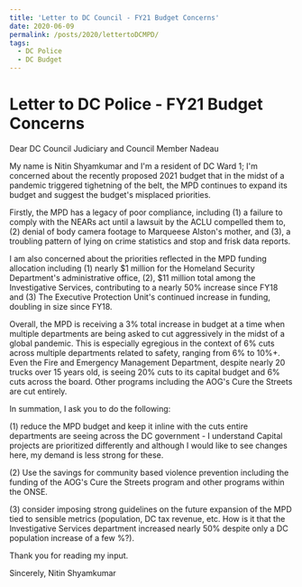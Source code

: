 ```yaml
---
title: 'Letter to DC Council - FY21 Budget Concerns'
date: 2020-06-09
permalink: /posts/2020/lettertoDCMPD/
tags:
  - DC Police
  - DC Budget
---
```



Letter to DC Police - FY21 Budget Concerns
======


Dear DC Council Judiciary and Council Member Nadeau

My name is Nitin Shyamkumar and I'm a resident of DC Ward 1; I'm concerned about the recently proposed 2021 budget that in the midst of a pandemic triggered tighetning of the belt, the MPD continues to expand its budget and suggest the budget's misplaced priorities.

Firstly, the MPD has a legacy of poor compliance, including (1) a failure to comply with the NEARs act until a lawsuit by the ACLU compelled them to, (2) denial of body camera footage to Marqueese Alston's mother, and (3), a troubling pattern of lying on crime statistics and stop and frisk data reports.

I am also concerned about the priorities reflected in the MPD funding allocation including (1) nearly $1 million for the Homeland Security Department's administrative office, (2), $11 million total among the Investigative Services, contributing to a nearly 50% increase since FY18 and (3) The Executive Protection Unit's continued increase in funding, doubling in size since FY18.

Overall, the MPD is receiving a 3% total increase in budget at a time when multiple departments are being asked to cut aggressively in the midst of a global pandemic.
This is especially egregious in the context of 6% cuts across multiple departments related to safety, ranging from 6% to 10%+. Even the Fire and Emergency Management Department, despite nearly 20 trucks over 15 years old, is seeing 20% cuts to its capital budget and 6% cuts across the board. Other programs including the AOG's Cure the Streets are cut entirely.

In summation, I ask you to do the following:

(1) reduce the MPD budget and keep it inline with the cuts entire departments are seeing across the DC government - I understand Capital projects are prioritized differently and although I would like to see changes here, my demand is less strong for these.

(2) Use the savings for community based violence prevention including the funding of the AOG's Cure the Streets program and other programs within the ONSE.

(3) consider imposing strong guidelines on the future expansion of the MPD tied to sensible metrics (population, DC tax revenue, etc. How is it that the Investigative Services department increased nearly 50% despite only a DC population increase of a few %?).

Thank you for reading my input.

Sincerely,
Nitin Shyamkumar
